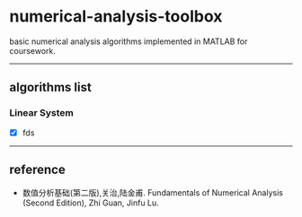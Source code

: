 # numerical-analysis-toolbox
basic numerical analysis algorithms implemented in MATLAB for coursework.

---

## algorithms list

### Linear System

- [x] fds

---

## reference

- 数值分析基础(第二版),关治,陆金甫. Fundamentals of Numerical Analysis (Second Edition), Zhi Guan, Jinfu Lu.